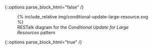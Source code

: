{::options parse_block_html="false" /}
<div class="text-center">
    <figure>
        {% include_relative img/conditional-update-large-resource.svg %}
        <figcaption>RESTalk diagram for the <em>Conditional Update for Large Resources</em> pattern</figcaption>
    </figure>
</div>
{::options parse_block_html="true" /}